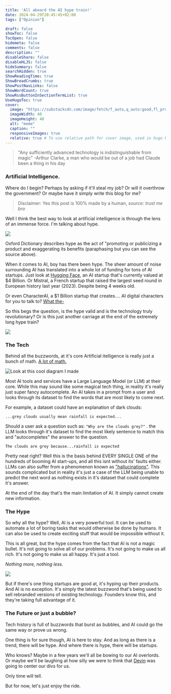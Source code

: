 ```yaml
---
title: 'All aboard the AI hype train!'
date: 2024-04-29T20:45:45+02:00
tags: ["Opinion"]

draft: false
showToc: false
TocOpen: false
hidemeta: false
comments: false
description: ""
disableShare: false
disableHLJS: false
hideSummary: false
searchHidden: true
ShowReadingTime: true
ShowBreadCrumbs: true
ShowPostNavLinks: false
ShowWordCount: true
ShowRssButtonInSectionTermList: true
UseHugoToc: true
cover:
  image: "https://substackcdn.com/image/fetch/f_auto,q_auto:good,fl_progressive:steep/https%3A%2F%2Fsubstack-post-media.s3.amazonaws.com%2Fpublic%2Fimages%2F3010177d-a7b0-4013-9dfe-cacd3aa64592_600x360.jpeg"
  imageWidth: 40
  imageHeight: 40
  alt: "meme"
  caption: ""
  responsiveImages: true
  relative: true # To use relative path for cover image, used in hugo Page-bundles
---
```


> "Any sufficiently advanced technology is indistinguishable from magic"
-Arthur Clarke, a man who would be out of a job had Claude been a thing in his day

### Artificial Intelligence. 

Where do I begin? Perhaps by asking if it'll steal my job? Or will it overthrow the government? Or maybe have it simply write this blog for me?

> Disclaimer: Yes this post is 100% made by a human, *source: trust me bro*

Well I think the best way to look at artificial intelligence is through the lens of an immense force. I'm talking about hype.

![](/openai/hype.png)

Oxford Dictionary describes hype as the act of "promoting or publicizing a product and exaggerating its benefits (paraphasing but you can see the source above).

When it comes to AI, boy has there been hype. 
The sheer amount of noise surrounding AI has translated into a whole lot of funding for tons of AI startups. Just look at [Hugging Face](https://www.bloomberg.com/news/articles/2023-08-24/ai-startup-hugging-face-valued-at-4-5-billion-after-fundraising), an AI startup that's currently valued at $4 Billion. Or Mistral, a French startup that raised the largest seed round in European history last year (2023). Despite being 4 weeks old.

Or even CharacterAI, a $1 Billion startup that creates.... AI digital characters for you to talk to? [What the-](https://www.reddit.com/media?url=https%3A%2F%2Fpreview.redd.it%2Fyeah-character-ai-is-weird-but-have-you-seen-the-characters-v0-bvbq89dbxgpb1.jpg%3Fwidth%3D640%26crop%3Dsmart%26auto%3Dwebp%26s%3D679855b61af31f83f593c03e3f92d5b28ba76a8d)

So this begs the question, is the hype valid and is the technology truly revolutionary? Or is this just another carriage at the end of the extremely long hype train? 

![](/openai/carriges.png)

### The Tech 

Behind all the buzzwords, at it's core Artificial itelligence is really just a bunch of math. [A lot of math. ](https://youtu.be/wjZofJX0v4M?si=frlYJgxagQ-W3Vrx)

![Look at this cool diagram I made](/openai/diagram.png)

Most AI tools and services have a Large Language Model (or LLM) at their core. While this may sound like some magical tech thing, in reality it's really just super fancy autocomplete. An AI takes in a prompt from a user and looks through its dataset to find the words that are most likely to come next. 

For example, a dataset could have an explanation of dark clouds: 

```...grey clouds usually mean rainfall is expected... ```

Should a user ask a question such as: ```"Why are the clouds grey?"``` . the LLM looks through it's dataset to find the most likely sentence to match this and "autocompletes" the answer to the question.

```The clouds are grey because...rainfall is expected```

Pretty neat right? Well this is the basis behind EVERY SINGLE ONE of the hundreds of booming AI start-ups, and all this isnt without its' faults either. LLMs can also suffer from a phenomenon known as ["hallucinations"](https://www.theregister.com/2024/03/28/ai_bots_hallucinate_software_packages/). This sounds complicated but in reality it's just a case of the LLM being unable to predict the next word as nothing exists in it's dataset that could complete it's answer. 

At the end of the day that's the main limitation of AI. It simply cannot create new information. 

### The Hype

So why all the hype? Well, AI is a very powerful tool. It can be used to automate a lot of boring tasks that would otherwise be done by humans. It can also be used to create exciting stuff that would be impossible without it. 

This is all great, but the hype comes from the fact that AI is not a magic bullet. It's not going to solve all of our problems. It's not going to make us all rich. It's not going to make us all happy. It's just a tool. 

*Nothing more, nothing less.*

![](https://qph.cf2.quoracdn.net/main-qimg-3b11306f6017a1ebe10a5a3d4c2ced4f)

But if there's one thing startups are good at, it's hyping up their products. And AI is no exception. It's simply the latest buzzword that's being used to sell rebranded versions of existing technology. Founders know this, and they're taking full advantage of it. 


### The Future or just a bubble?

Tech history is full of buzzwords that burst as bubbles, and AI could go the same way or prove us wrong. 

One thing is for sure though, AI is here to stay. And as long as there is a trend, there will be hype. And where there is hype, there will be startups.

Who knows? Maybe in a few years we'll all be bowing to our AI overlords. Or maybe we'll be laughing at how silly we were to think that [Devin](https://news.ycombinator.com/item?id=40008109) was going to center our divs for us.

Only time will tell.

But for now, let's just enjoy the ride.

